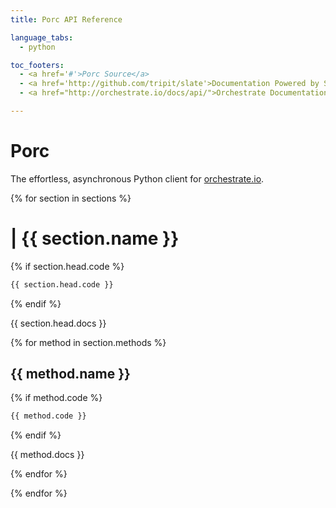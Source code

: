 ```yaml
---
title: Porc API Reference

language_tabs:
  - python

toc_footers:
  - <a href='#'>Porc Source</a>
  - <a href='http://github.com/tripit/slate'>Documentation Powered by Slate</a>
  - <a href="http://orchestrate.io/docs/api/">Orchestrate Documentation</a>

---
```


# Porc

The effortless, asynchronous Python client for [orchestrate.io](http://orchestrate.io/).

{% for section in sections %}
# | {{ section.name }}

{% if section.head.code %}
```python
{{ section.head.code }}
```
{% endif %}

{{ section.head.docs }}

{% for method in section.methods %}

## {{ method.name }}

{% if method.code %}
```python
{{ method.code }}
```
{% endif %}

{{ method.docs }}

{% endfor %}

{% endfor %}